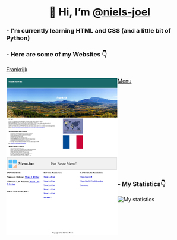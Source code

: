 <div align="center">
<h1>👋 Hi, I’m <a href="https://github.com/niels-joel" alt="My Profile">@niels-joel</h1></a>
</div>

<div>

<div>
  
<h3>- I'm currently learning HTML and CSS (and a little bit of Python)</h3>

<h3>- Here are some of my Websites 👇</h3>



<a href="https://niels-joel.github.io/frankrijk/" alt="Frankrijk Website">Frankrijk</a>

<a href="https://niels-joel.github.io/frankrijk/" alt="Frankrijk Website"><img align="left" src="images/Frankrijk.jpg" width="300" height="auto" alt="Frankrijk Website Photo" /></a>

<a href="https://niels-joel.github.io/menu/" alt="Menu Website">Menu</a>

<a href="https://niels-joel.github.io/menu/" alt="Menu Website"><img align="left" src="images/Menu.jpg" width="300" height="auto" alt="Menu Website Photo" /></a>


</div>

<div>
  <br><br><br><br><br><br><br><br><br><br><br><br><br>
<h3>- My Statistics👇</h3>

![My statistics](https://github-readme-stats.vercel.app/api?username=niels-joel&show_icons=true&count_private=true) 
  
</div>

</div>


<!---


- 👀 I’m interested in ...
- 🌱 I’m currently learning ...
- 💞️ I’m looking to collaborate on ...
- 📫 How to reach me ...
- 😄 Pronouns: ...
- ⚡ Fun fact: Moi


niels-joel/niels-joel is a ✨ special ✨ repository because its `README.md` (this file) appears on your GitHub profile.
You can click the Preview link to take a look at your changes.
--->
